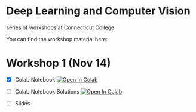 # Deep Learning and Computer Vision
series of workshops at Connecticut College

You can find the workshop material here:


# Workshop 1 (Nov 14)
- [x] Colab Notebook [![Open In Colab](https://colab.research.google.com/assets/colab-badge.svg)](ws1.ipynb)
- [ ] Colab Notebook Solutions [![Open In Colab](https://colab.research.google.com/assets/colab-badge.svg)](ws1_sol.ipynb)
- [ ] Slides

